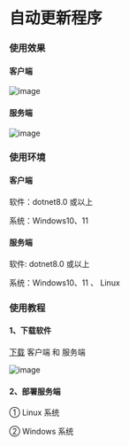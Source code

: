# 自动更新程序

### 使用效果

#### 客户端

![image](https://github.com/user-attachments/assets/7d581a5d-dde9-4ee7-b8d3-8e7662931e62)
#### 服务端

![image](https://github.com/user-attachments/assets/5888be42-a43c-4a3e-ac9a-8e9d90011bd1)

### 使用环境

#### 客户端

软件：dotnet8.0 或以上

系统：Windows10、11

#### 服务端

软件: dotnet8.0 或以上

系统：Windows10、11 、 Linux

### 使用教程

#### 1、下载软件

[下载](https://github.com/Lamzier/AutoUpdata/releases/latest) 客户端 和 服务端

![image](https://github.com/user-attachments/assets/3d4fba10-2acf-4ab3-923a-1c3ab1402d12)

#### 2、部署服务端

① Linux 系统

② Windows 系统
